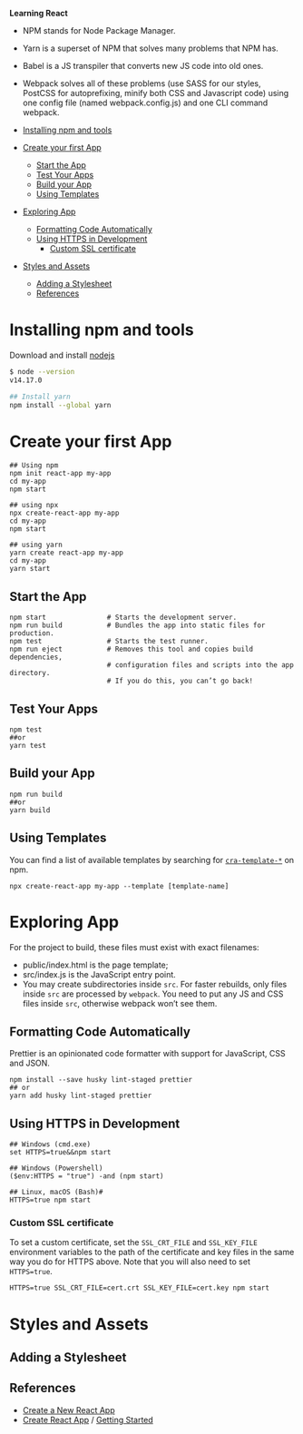 **Learning React**

- NPM stands for Node Package Manager. 
- Yarn is a superset of NPM that solves many problems that NPM has.
- Babel is a JS transpiler that converts new JS code into old ones.
- Webpack solves all of these problems (use SASS for our styles, PostCSS for autoprefixing, minify both CSS and Javascript code) using one config file (named webpack.config.js) and one CLI command webpack.

- [Installing npm and tools](#installing-npm-and-tools)
- [Create your first App](#create-your-first-app)
  - [Start the App](#start-the-app)
  - [Test Your Apps](#test-your-apps)
  - [Build your App](#build-your-app)
  - [Using Templates](#using-templates)
- [Exploring App](#exploring-app)
  - [Formatting Code Automatically](#formatting-code-automatically)
  - [Using HTTPS in Development](#using-https-in-development)
    - [Custom SSL certificate](#custom-ssl-certificate)
- [Styles and Assets](#styles-and-assets)
  - [Adding a Stylesheet](#adding-a-stylesheet)
  - [References](#references)

# Installing npm and tools

Download and install [nodejs](https://nodejs.org/en/download/)

```bash
$ node --version
v14.17.0

## Install yarn
npm install --global yarn

```


# Create your first App

```shell
## Using npm
npm init react-app my-app
cd my-app
npm start

## using npx
npx create-react-app my-app
cd my-app
npm start

## using yarn
yarn create react-app my-app
cd my-app
yarn start
```

## Start the App

```shell
npm start               # Starts the development server.
npm run build           # Bundles the app into static files for production.
npm test                # Starts the test runner.
npm run eject           # Removes this tool and copies build dependencies, 
                        # configuration files and scripts into the app directory. 
                        # If you do this, you can’t go back!
```    

## Test Your Apps

```shell
npm test 
##or 
yarn test
```

## Build your App

```shell
npm run build 
##or 
yarn build
```

## Using Templates

You can find a list of available templates by searching for [`cra-template-*`](https://www.npmjs.com/search?q=cra-template-*) on npm.

```shell
npx create-react-app my-app --template [template-name]
```

# Exploring App

For the project to build, these files must exist with exact filenames:

- public/index.html is the page template;
- src/index.js is the JavaScript entry point.
- You may create subdirectories inside `src`. For faster rebuilds, only files inside `src` are processed by `webpack`. You need to put any JS and CSS files inside `src`, otherwise webpack won’t see them.

## Formatting Code Automatically

Prettier is an opinionated code formatter with support for JavaScript, CSS and JSON. 

```shell
npm install --save husky lint-staged prettier
## or
yarn add husky lint-staged prettier
```

## Using HTTPS in Development

```shell
## Windows (cmd.exe)
set HTTPS=true&&npm start

## Windows (Powershell)
($env:HTTPS = "true") -and (npm start)

## Linux, macOS (Bash)#
HTTPS=true npm start
```

### Custom SSL certificate

To set a custom certificate, set the `SSL_CRT_FILE` and `SSL_KEY_FILE` environment variables to the path of the certificate and key files in the same way you do for HTTPS above. Note that you will also need to set `HTTPS=true`.

```shell
HTTPS=true SSL_CRT_FILE=cert.crt SSL_KEY_FILE=cert.key npm start
```

# Styles and Assets

## Adding a Stylesheet

## References

- [Create a New React App](https://reactjs.org/docs/create-a-new-react-app.html)
- [Create React App](https://create-react-app.dev/) / [Getting Started](https://create-react-app.dev/docs/getting-started)
